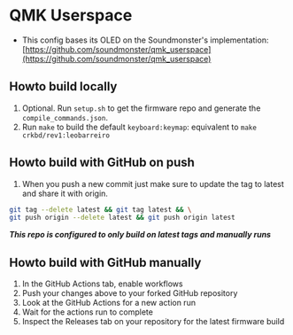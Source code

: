 # QMK Userspace

- This config bases its OLED on the Soundmonster's implementation:
[https://github.com/soundmonster/qmk_userspace](https://github.com/soundmonster/qmk_userspace)

## Howto build locally

1. Optional. Run `setup.sh` to get the firmware repo and generate the
   `compile_commands.json`.
1. Run `make` to build the default `keyboard:keymap`: equivalent to `make
   crkbd/rev1:leobarreiro`


## Howto build with GitHub on push

1. When you push a new commit just make sure to update the tag to latest and
   share it with origin.

``` bash
git tag --delete latest && git tag latest && \
git push origin --delete latest && git push origin latest
```

***This repo is configured to only build on latest tags and manually runs***

## Howto build with GitHub manually

1. In the GitHub Actions tab, enable workflows
1. Push your changes above to your forked GitHub repository
1. Look at the GitHub Actions for a new action run
1. Wait for the actions run to complete
1. Inspect the Releases tab on your repository for the latest firmware build

